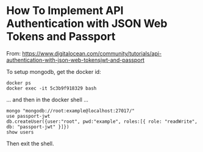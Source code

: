 # How To Implement API Authentication with JSON Web Tokens and Passport

From:  https://www.digitalocean.com/community/tutorials/api-authentication-with-json-web-tokensjwt-and-passport

To setup mongodb, get the docker id:

```
docker ps
docker exec -it 5c3b9f918329 bash
```

... and then in the docker shell ...

```
mongo "mongodb://root:example@localhost:27017/"
use passport-jwt
db.createUser({user:"root", pwd:"example", roles:[{ role: "readWrite", db: "passport-jwt" }]})
show users
```

Then exit the shell.
